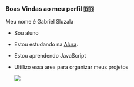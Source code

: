 ### Boas Vindas ao meu perfil 🇧🇷

Meu nome é Gabriel Sluzala

- Sou aluno
- Estou estudando na [Alura](https://www.alura.com.br/).
- Estou aprendendo JavaScript
- Ultilizo essa area para organizar meus projetos
  

  ![](https://tenor.com/pt-BR/view/spider-man-gif-12288959411115012276)
